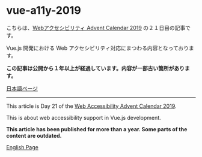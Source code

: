 # vue-a11y-2019

こちらは、[Webアクセシビリティ Advent Calendar 2019](https://adventar.org/calendars/3994) の２１日目の記事です。

Vue.js 開発における Web アクセシビリティ対応にまつわる内容となっております。

**この記事は公開から１年以上が経過しています。内容が一部古い箇所があります。**

[日本語ページ](https://yamanoku.net/vue-a11y-2019/ja/)

---

This article is Day 21 of the [Web Accessibility Advent Calendar 2019](https://adventar.org/calendars/3994).

This is about web accessibility support in Vue.js development.

**This article has been published for more than a year. Some parts of the content are outdated.**

[English Page](https://yamanoku.net/vue-a11y-2019/en/)
